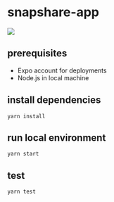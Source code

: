 # snapshare-app

<img src="https://i.imgur.com/AMoqXHR.png">

## prerequisites
- Expo account for deployments
- Node.js in local machine

## install dependencies

`yarn install`

## run local environment

`yarn start`

## test

`yarn test`
